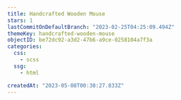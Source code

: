 ```yaml
---
title: Handcrafted Wooden Mouse
stars: 1
lastCommitOnDefaultBranch: "2023-02-25T04:25:09.494Z"
themeKey: handcrafted-wooden-mouse
objectID: be72dc92-a3d2-47b6-a9ce-0258104a7f3a
categories:
  css:
    - scss
  ssg:
    - html

createdAt: "2023-05-08T00:30:27.833Z"
---
```

